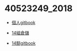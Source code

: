 # 40523249_2018
* [個人gitbook](https://legacy.gitbook.com/book/405232491/gitbook_week3/details)

* [14組倉儲](https://github.com/40523249/cd2018_team14)

* [14駔gitbook](https://legacy.gitbook.com/book/405232491/cd_2018_team14/details)



